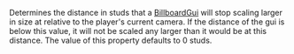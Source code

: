 Determines the distance in studs that a [BillboardGui](https://developer.roblox.com/en-us/api-reference/class/BillboardGui) will stop scaling larger in size at relative to the player's current camera. If the distance of the gui is below this value, it will not be scaled any larger than it would be at this distance. The value of this property defaults to 0 studs.